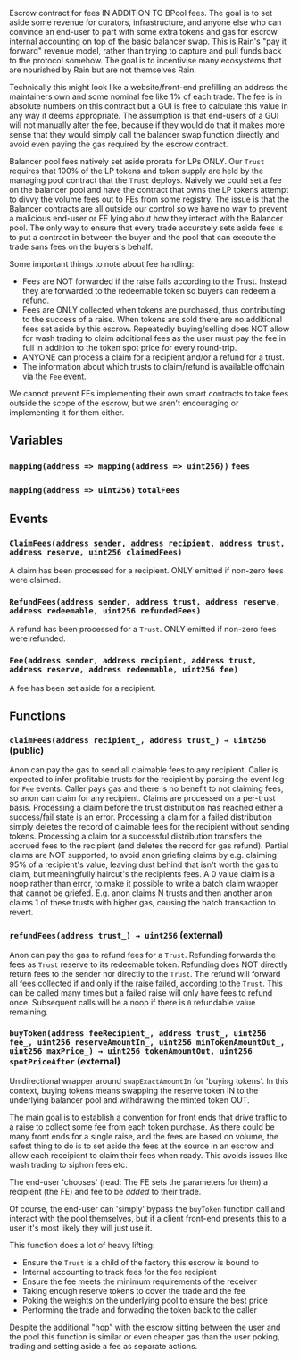 Escrow contract for fees IN ADDITION TO BPool fees.
The goal is to set aside some revenue for curators, infrastructure, and
anyone else who can convince an end-user to part with some extra tokens and
gas for escrow internal accounting on top of the basic balancer swap. This
is Rain's "pay it forward" revenue model, rather than trying to capture and
pull funds back to the protocol somehow. The goal is to incentivise many
ecosystems that are nourished by Rain but are not themselves Rain.

Technically this might look like a website/front-end prefilling an address
the maintainers own and some nominal fee like 1% of each trade. The fee is
in absolute numbers on this contract but a GUI is free to calculate this
value in any way it deems appropriate. The assumption is that end-users of
a GUI will not manually alter the fee, because if they would do that it
makes more sense that they would simply call the balancer swap function
directly and avoid even paying the gas required by the escrow contract.

Balancer pool fees natively set aside prorata for LPs ONLY. Our `Trust`
requires that 100% of the LP tokens and token supply are held by the
managing pool contract that the `Trust` deploys. Naively we could set a
fee on the balancer pool and have the contract that owns the LP tokens
attempt to divvy the volume fees out to FEs from some registry. The issue
is that the Balancer contracts are all outside our control so we have no
way to prevent a malicious end-user or FE lying about how they interact
with the Balancer pool. The only way to ensure that every trade accurately
sets aside fees is to put a contract in between the buyer and the pool
that can execute the trade sans fees on the buyers's behalf.

Some important things to note about fee handling:
- Fees are NOT forwarded if the raise fails according to the Trust. Instead
  they are forwarded to the redeemable token so buyers can redeem a refund.
- Fees are ONLY collected when tokens are purchased, thus contributing to
  the success of a raise. When tokens are sold there are no additional fees
  set aside by this escrow. Repeatedly buying/selling does NOT allow for
  wash trading to claim additional fees as the user must pay the fee in
  full in addition to the token spot price for every round-trip.
- ANYONE can process a claim for a recipient and/or a refund for a trust.
- The information about which trusts to claim/refund is available offchain
  via the `Fee` event.

We cannot prevent FEs implementing their own smart contracts to take fees
outside the scope of the escrow, but we aren't encouraging or implementing
it for them either.


## Variables
### `mapping(address => mapping(address => uint256))` `fees`

### `mapping(address => uint256)` `totalFees`


## Events
### `ClaimFees(address sender, address recipient, address trust, address reserve, uint256 claimedFees)`

A claim has been processed for a recipient.
ONLY emitted if non-zero fees were claimed.




### `RefundFees(address sender, address trust, address reserve, address redeemable, uint256 refundedFees)`

A refund has been processed for a `Trust`.
ONLY emitted if non-zero fees were refunded.




### `Fee(address sender, address recipient, address trust, address reserve, address redeemable, uint256 fee)`

A fee has been set aside for a recipient.






## Functions
### `claimFees(address recipient_, address trust_) → uint256` (public)

Anon can pay the gas to send all claimable fees to any recipient.
Caller is expected to infer profitable trusts for the recipient by
parsing the event log for `Fee` events. Caller pays gas and there is no
benefit to not claiming fees, so anon can claim for any recipient.
Claims are processed on a per-trust basis.
Processing a claim before the trust distribution has reached either a
success/fail state is an error.
Processing a claim for a failed distribution simply deletes the record
of claimable fees for the recipient without sending tokens.
Processing a claim for a successful distribution transfers the accrued
fees to the recipient (and deletes the record for gas refund).
Partial claims are NOT supported, to avoid anon griefing claims by e.g.
claiming 95% of a recipient's value, leaving dust behind that isn't
worth the gas to claim, but meaningfully haircut's the recipients fees.
A 0 value claim is a noop rather than error, to make it possible to
write a batch claim wrapper that cannot be griefed. E.g. anon claims N
trusts and then another anon claims 1 of these trusts with higher gas,
causing the batch transaction to revert.




### `refundFees(address trust_) → uint256` (external)

Anon can pay the gas to refund fees for a `Trust`.
Refunding forwards the fees as `Trust` reserve to its redeemable token.
Refunding does NOT directly return fees to the sender nor directly to
the `Trust`.
The refund will forward all fees collected if and only if the raise
failed, according to the `Trust`.
This can be called many times but a failed raise will only have fees to
refund once. Subsequent calls will be a noop if there is `0` refundable
value remaining.





### `buyToken(address feeRecipient_, address trust_, uint256 fee_, uint256 reserveAmountIn_, uint256 minTokenAmountOut_, uint256 maxPrice_) → uint256 tokenAmountOut, uint256 spotPriceAfter` (external)

Unidirectional wrapper around `swapExactAmountIn` for 'buying tokens'.
In this context, buying tokens means swapping the reserve token IN to
the underlying balancer pool and withdrawing the minted token OUT.

The main goal is to establish a convention for front ends that drive
traffic to a raise to collect some fee from each token purchase. As
there could be many front ends for a single raise, and the fees are
based on volume, the safest thing to do is to set aside the fees at the
source in an escrow and allow each receipient to claim their fees when
ready. This avoids issues like wash trading to siphon fees etc.

The end-user 'chooses' (read: The FE sets the parameters for them) a
recipient (the FE) and fee to be _added_ to their trade.

Of course, the end-user can 'simply' bypass the `buyToken` function
call and interact with the pool themselves, but if a client front-end
presents this to a user it's most likely they will just use it.

This function does a lot of heavy lifting:
- Ensure the `Trust` is a child of the factory this escrow is bound to
- Internal accounting to track fees for the fee recipient
- Ensure the fee meets the minimum requirements of the receiver
- Taking enough reserve tokens to cover the trade and the fee
- Poking the weights on the underlying pool to ensure the best price
- Performing the trade and forwading the token back to the caller

Despite the additional "hop" with the escrow sitting between the user
and the pool this function is similar or even cheaper gas than the
user poking, trading and setting aside a fee as separate actions.





